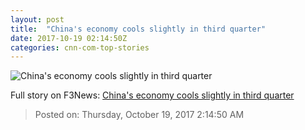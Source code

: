 ```yaml
---
layout: post
title:  "China's economy cools slightly in third quarter"
date: 2017-10-19 02:14:50Z
categories: cnn-com-top-stories
---
```


![China's economy cools slightly in third quarter](http://i2.cdn.turner.com/money/dam/assets/160608143751-china-markets-flags-evergreen-780x439.jpg)




Full story on F3News: [China's economy cools slightly in third quarter](http://www.f3nws.com/n/QEK4CB)

> Posted on: Thursday, October 19, 2017 2:14:50 AM
